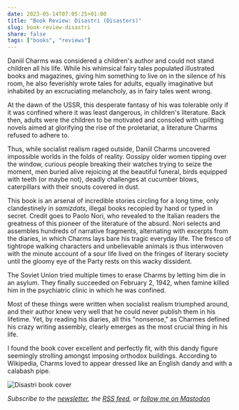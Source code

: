 ```yaml
---
date: 2023-05-14T07:05:25+01:00
title: "Book Review: Disastri (Disasters)"
slug: book-review-disastri
share: false
tags: ["books", "reviews"]
---
```

Daniil Charms was considered a children's author and could not stand children all his life. While his whimsical fairy
tales populated illustrated books and magazines, giving him something to live on in the silence of his room, he also
feverishly wrote tales for adults, equally imaginative but inhabited by an excruciating melancholy, as in fairy tales went
wrong. 

At the dawn of the USSR, this desperate fantasy of his was tolerable only if it was confined where it was least
dangerous, in children's literature. Back then, adults were the children to be motivated and consoled with uplifting
novels aimed at glorifying the rise of the proletariat, a literature Charms refused to adhere to.

Thus, while socialist realism raged outside, Daniil Charms uncovered impossible worlds in the folds of reality. Gossipy
older women tipping over the window, curious people breaking their watches trying to seize the moment, men buried alive
rejoicing at the beautiful funeral, birds equipped with teeth (or maybe not), deadly challenges at cucumber blows,
caterpillars with their snouts covered in dust. 

This book is an arsenal of incredible stories circling for a long time, only clandestinely in *samizdats*, illegal books
recopied by hand or typed in secret. Credit goes to Paolo Nori, who revealed to the Italian readers the greatness of
this pioneer of the literature of the absurd. Nori selects and assembles hundreds of narrative fragments, alternating
with excerpts from the diaries, in which Charms lays bare his tragic everyday life. The fresco of tightrope walking
characters and unbelievable animals is thus interwoven with the minute account of a sour life lived on the fringes of
literary society until the gloomy eye of the Party rests on this wacky dissident. 

The Soviet Union tried multiple times to erase Charms by letting him die in an asylum. They finally succeeded on
February 2, 1942, when famine killed him in the psychiatric clinic in which he was confined.

Most of these things were written when socialist realism triumphed around, and their author knew very well that he could
never publish them in his lifetime. Yet, by reading his diaries, all this "nonsense," as Charmes defined his crazy
writing assembly, clearly emerges as the most crucial thing in his life.

I found the book cover excellent and perfectly fit, with this dandy figure seemingly strolling amongst imposing orthodox
buildings. According to Wikipedia, Charms loved to appear dressed like an English dandy and with a calabash pipe.

![Disastri book cover](/images/disastri-book-cover.jpg)

*Subscribe to the [newsletter][nl], the [RSS feed][rss], or [follow me on Mastodon][m]*

 [rss]: https://nicolaiarocci.com/index.xml
 [m]: https://fosstodon.org/@nicola
 [nl]: https://nicolaiarocci.substack.com
